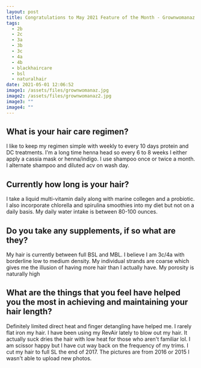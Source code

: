 ```yaml
---
layout: post
title: Congratulations to May 2021 Feature of the Month - Grownwomanaz
tags:
  - 2b
  - 2c
  - 3a
  - 3b
  - 3c
  - 4a
  - 4b
  - blackhaircare
  - bsl
  - naturalhair
date: 2021-05-01 12:06:52
image1: /assets/files/grownwomanaz.jpg
image2: /assets/files/grownwomanaz2.jpg
image3: ""
image4: ""
---
```

## What is your hair care regimen?

I like to keep my regimen simple with weekly to every 10 days protein and DC treatments. I'm a long time henna head so every 6 to 8 weeks I either apply a cassia mask or henna/indigo. I use shampoo once or twice a month. I alternate shampoo and diluted acv on wash day.

## Currently how long is your hair?

I take a liquid multi-vitamin daily along with marine collegen and a probiotic. I also incorporate chlorella and spirulina smoothies into my diet but not on a daily basis. My daily water intake is between 80-100 ounces.

## Do you take any supplements, if so what are they?

My hair is currently between full BSL and MBL. I believe I am 3c/4a with borderline low to medium density. My individual strands are coarse which gives me the illusion of having more hair than I actually have. My porosity is naturally high

## What are the things that you feel have helped you the most in achieving and maintaining your hair length?

Definitely limited direct heat and finger detangling have helped me. I rarely flat iron my hair. I have been using my RevAir lately to blow out my hair. It actually suck dries the hair with low heat for those who aren't familiar lol. I am scissor happy but I have cut way back on the frequency of my trims. I cut my hair to full SL the end of 2017. The pictures are from 2016 or 2015 I wasn't able to upload new photos.